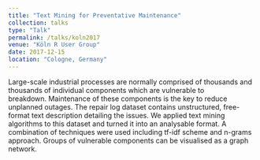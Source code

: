 ```yaml
---
title: "Text Mining for Preventative Maintenance"
collection: talks
type: "Talk"
permalink: /talks/koln2017
venue: "Köln R User Group"
date: 2017-12-15
location: "Cologne, Germany"
---
```


Large-scale industrial processes are normally comprised of thousands and thousands of individual components which are vulnerable to breakdown. Maintenance of these components is the key to reduce unplanned outages. The repair log dataset contains unstructured, free-format text description detailing the issues. We applied text mining algorithms to this dataset and turned it into an analysable format. A combination of techniques were used including tf-idf scheme and n-grams approach. Groups of vulnerable components can be visualised as a graph network.
